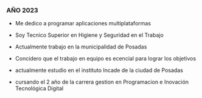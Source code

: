 
### AÑO 2023

- Me dedico a programar aplicaciones multiplataformas

- Soy Tecnico Superior en Higiene y Seguridad en el Trabajo

- Actualmente trabajo en la municipalidad de Posadas
  
- Concidero que el trabajo en equipo es ecencial para lograr los objetivos

- actualmente estudio en el instituto Incade de la ciudad de Posadas

- cursando el 2 año de la carrera gestion en Programacion e Inovación Tecnológica Digital

